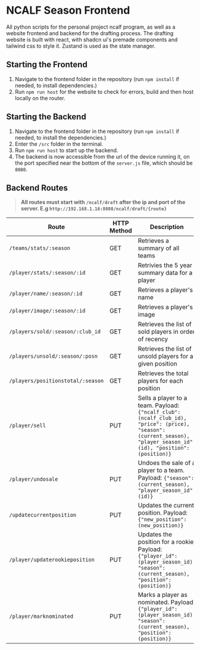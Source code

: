 # NCALF Season Frontend

All python scripts for the personal project ncalf program, as well as a website frontend and backend for the drafting process.
The drafting website is built with react, with shadcn ui's premade components and tailwind css to style it. Zustand is used as the state manager.

## Starting the Frontend

1. Navigate to the frontend folder in the repository (run `npm install` if needed, to install dependencies.)
2. Run `npm run host` for the website to check for errors, build and then host locally on the router.

## Starting the Backend

1. Navigate to the frontend folder in the repository (run `npm install` if needed, to install the dependencies.)
2. Enter the `/src` folder in the terminal.
3. Run `npm run host` to start up the backend.
4. The backend is now accessible from the url of the device running it, on the port specified near the bottom of the `server.js` file, which should be `8080`.

## Backend Routes

> **All routes must start with `/ncalf/draft` after the ip and port of the server. E.g `http://192.168.1.16:8080/ncalf/draft/{route}`**

| Route                             | HTTP Method | Description                                                                                                                                                          |
| --------------------------------- | ----------- | -------------------------------------------------------------------------------------------------------------------------------------------------------------------- |
| `/teams/stats/:season`            | GET         | Retrieves a summary of all teams                                                                                                                                     |
| `/player/stats/:season/:id`       | GET         | Retrivies the 5 year summary data for a player                                                                                                                       |
| `/player/name/:season/:id`        | GET         | Retrieves a player's name                                                                                                                                            |
| `/player/image/:season/:id`       | GET         | Retrieves a player's image                                                                                                                                           |
| `/players/sold/:season/:club_id`  | GET         | Retrieves the list of sold players in order of recency                                                                                                               |
| `/players/unsold/:season/:posn`   | GET         | Retrieves the list of unsold players for a given position                                                                                                            |
| `/players/positionstotal/:season` | GET         | Retrieves the total players for each position                                                                                                                        |
| `/player/sell`                    | PUT         | Sells a player to a team. Payload: `{"ncalf_club": (ncalf_club_id), "price": (price), "season": (current_season), "player_season_id": (id), "position": (position)}` |
| `/player/undosale`                | PUT         | Undoes the sale of a player to a team. Payload: `{"season": (current_season), "player_season_id": (id)}`                                                             |
| `/updatecurrentposition`          | PUT         | Updates the current position. Payload: `{"new_position": (new_position)}`                                                                                            |
| `/player/updaterookieposition`    | PUT         | Updates the position for a rookie. Payload: `{"player_id": (player_season_id), "season": (current_season), "position": (position)}`                                  |
| `/player/marknominated`           | PUT         | Marks a player as nominated. Payload: `{"player_id": (player_season_id), "season": (current_season), "position": (position)}`                                        |
